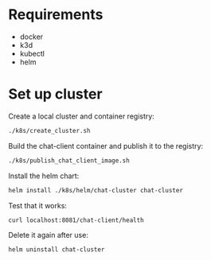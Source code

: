 # Requirements

- docker
- k3d
- kubectl
- helm

# Set up cluster

Create a local cluster and container registry:

```bash
./k8s/create_cluster.sh
```

Build the chat-client container and publish it to the registry:

```bash
./k8s/publish_chat_client_image.sh
```

Install the helm chart:

```bash
helm install ./k8s/helm/chat-cluster chat-cluster
```

Test that it works:

```bash
curl localhost:8081/chat-client/health
```

Delete it again after use:

```bash
helm uninstall chat-cluster
```
